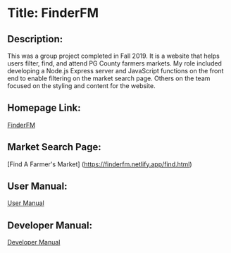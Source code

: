 # Title: FinderFM
## Description:
This was a group project completed in Fall 2019. It is a website that helps users filter, find, and attend PG County farmers markets. My role included developing a Node.js Express server and JavaScript functions on the front end to enable filtering on the market search page. Others on the team focused on the styling and content for the website.
## Homepage Link:
[FinderFM](https://finderfm.netlify.app/)

## Market Search Page: 
[Find A Farmer's Market] (https://finderfm.netlify.app/find.html)

## User Manual:
[User Manual](docs/user_manual.md)

## Developer Manual:
[Developer Manual](docs/developer_manual.md)
